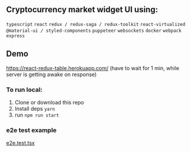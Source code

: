 ## Cryptocurrency market widget UI using:

`typescript`
`react`
`redux / redux-saga / redux-toolkit`
`react-virtualized`
`@material-ui / styled-components`
`puppeteer`
`websockets`
`docker`
`webpack`
`express`

## Demo 

https://react-redux-table.herokuapp.com/ (have to wait for 1 min, while server is getting awake on response)


### To run local:

1. Clone or download this repo
2. Install deps `yarn`
3. run `npm run start`

### e2e test example

[e2e.test.tsx](/client/src/e2e.test.tsx)
